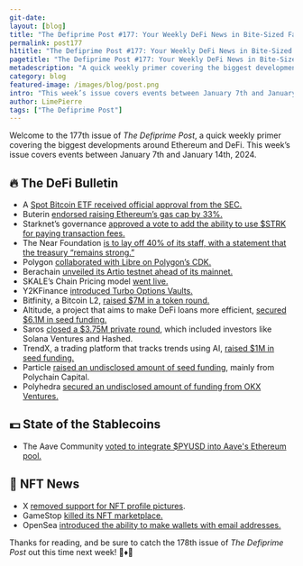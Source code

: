 ```yaml
---
git-date:
layout: [blog]
title: "The Defiprime Post #177: Your Weekly DeFi News in Bite-Sized Fashion"
permalink: post177
h1title: "The Defiprime Post #177: Your Weekly DeFi News in Bite-Sized Fashion"
pagetitle: "The Defiprime Post #177: Your Weekly DeFi News in Bite-Sized Fashion"
metadescription: "A quick weekly primer covering the biggest developments around Ethereum and DeFi. This week’s issue covers events between January 7th and January 14th, 2024"
category: blog
featured-image: /images/blog/post.png
intro: "This week’s issue covers events between January 7th and January 14th, 2024"
author: LimePierre
tags: ["The Defiprime Post"]
---
```


Welcome to the 177th issue of _The Defiprime Post_, a quick weekly primer covering the biggest developments around Ethereum and DeFi. This week’s issue covers events between January 7th and January 14th, 2024.


## 🔥 The DeFi Bulletin

* A [Spot Bitcoin ETF received official approval from the SEC.](https://cointelegraph.com/news/sec-spot-bitcoin-etf-approvals)
* Buterin [endorsed raising Ethereum’s gas cap by 33%.](https://www.theblock.co/post/271847/vitalik-buterin-ethereum-gas-limit-increase)
* Starknet’s governance [approved a vote to add the ability to use $STRK for paying transaction fees.](https://www.theblock.co/post/270922/starknet-approves-vote-to-add-ability-to-use-strk-token-for-paying-transaction-fees)
* The Near Foundation [is to lay off 40% of its staff, with a statement that the treasury “remains strong.”](https://www.theblock.co/post/271858/near-foundation-staff-cut-treasury)
* Polygon [collaborated with Libre on Polygon’s CDK.](https://polygon.technology/blog/introducing-libre-polygon-cdk-powered-institutional-web3-chain-for-alternative-assets)
* Berachain [unveiled its Artio testnet ahead of its mainnet.](https://www.theblock.co/post/271883/berachain-public-testnet-mainnet-q2)
* SKALE’s Chain Pricing model [went live.](https://skale.space/blog/skale-chain-pricing-is-now-live-on-mainnet)
* Y2KFinance [introduced Turbo Options Vaults.](https://medium.com/@Y2KFinance/introducing-turbo-options-%EF%B8%8F-5b44716c00ff)
* Bitfinity, a Bitcoin L2, [raised $7M in a token round.](https://www.theblock.co/post/271885/bitcoin-l2-bitfinity-token-round)
* Altitude, a project that aims to make DeFi loans more efficient, [secured $6.1M in seed funding.](https://medium.com/altitude-finance/altitude-secures-6-1m-in-seed-funding-to-make-defi-loans-more-efficient-1d69d528e6ba?s=35)
* Saros [closed a $3.75M private round](https://blog.saros.finance/saros-raised-3-75m-in-private-round-from-solana-ventures-hashed-spartan-arche-fund/), which included investors like Solana Ventures and Hashed.
* TrendX, a trading platform that tracks trends using AI, [raised $1M in seed funding.](https://medium.com/@TrendX_official/trendx-secures-million-dollar-seed-funding-accelerating-innovations-in-web3-smart-trading-14e34c770fe0)
* Particle [raised an undisclosed amount of seed funding](https://medium.com/@ParticleLabs/initializing-particle-bd7ebc1f5bcc), mainly from Polychain Capital.
* Polyhedra [secured an undisclosed amount of funding from OKX Ventures.](https://okxventures.medium.com/okx-ventures-announces-a-round-investment-in-polyhedra-to-advance-web3-interoperability-b3e472475757)


## 💵 State of the Stablecoins

* The Aave Community [voted to integrate $PYUSD into Aave's Ethereum pool.](https://www.coindesk.com/markets/2024/01/11/aave-community-votes-to-integrate-paypals-stablecoin/)


## 💎 NFT News

* X [removed support for NFT profile pictures](https://techcrunch.com/2024/01/10/x-removes-support-for-nft-profile-pictures/?guccounter=1).
* GameStop [killed its NFT marketplace.](https://decrypt.co/212761/gamestop-bails-on-crypto-gaming-killing-nft-marketplace)
* OpenSea [introduced the ability to make wallets with email addresses.](https://opensea.io/blog/articles/opensea-new-onboarding-experience)

Thanks for reading, and be sure to catch the 178th issue of _The Defiprime Post_ out this time next week! 👋♦️👋